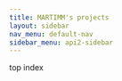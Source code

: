 ```yaml
---
title: MARTIMM's projects
layout: sidebar
nav_menu: default-nav
sidebar_menu: api2-sidebar
---
```

top index